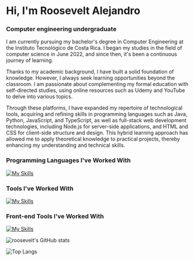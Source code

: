 <h1 align="left">Hi, I'm Roosevelt Alejandro</h1>


<h3 align="left">Computer engineering undergraduate</h3>


I am currently pursuing my bachelor's degree in Computer Engineering at the Instituto Tecnológico de Costa Rica. I began my studies in the field of computer science in June 2022, and since then, it's been a continuous journey of learning.

Thanks to my academic background, I have built a solid foundation of knowledge. However, I always seek learning opportunities beyond the classroom. I am passionate about complementing my formal education with self-directed studies, using online resources such as Udemy and YouTube to delve into various topics.

Through these platforms, I have expanded my repertoire of technological tools, acquiring and refining skills in programming languages such as Java, Python, JavaScript, and TypeScript, as well as full-stack web development technologies, including Node.js for server-side applications, and HTML and CSS for client-side structure and design. This hybrid learning approach has allowed me to apply theoretical knowledge to practical projects, thereby enhancing my understanding and technical skills.



<h3 align="left">Programming Languages I've Worked With</h3>

[![My Skills](https://skillicons.dev/icons?i=cpp,py,java,javascript)](https://skillicons.dev)

<h3 align="left">Tools I've Worked With</h3>

[![My Skills](https://skillicons.dev/icons?i=linux,git,ubuntu,windows,idea,pycharm,vscode,nodejs,mysql,latex,figma,notion)](https://skillicons.dev)

<h3 align="left">Front-end Tools I've Worked With</h3>

[![My Skills](https://skillicons.dev/icons?i=html,css,react)](https://skillicons.dev)

![roosevelt's GitHub stats](https://github-readme-stats.vercel.app/api?username=rooseveltalej&theme=dracula)

![Top Langs](https://github-readme-stats.vercel.app/api/top-langs/?username=rooseveltalej&hide_progress=true&theme=dracula)

